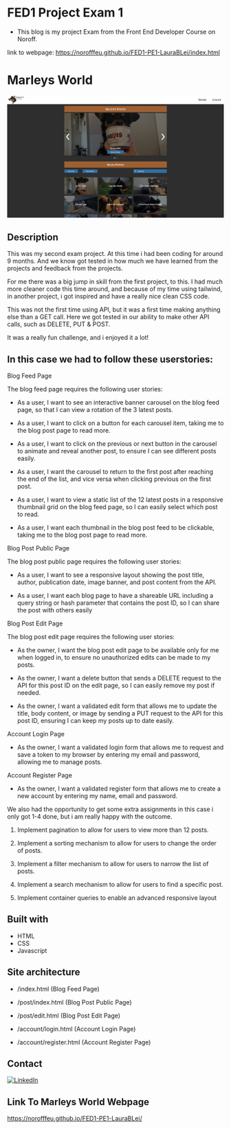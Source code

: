 # FED1 Project Exam 1

- This blog is my project Exam from the Front End Developer Course on Noroff.

link to webpage: https://norofffeu.github.io/FED1-PE1-LauraBLei/index.html


# Marleys World

![image](https://github.com/NoroffFEU/FED1-PE1-LauraBLei/blob/main/public/marleysWorld.png)

## Description

This was my second exam project. At this time i had been coding for around 9 months. And we know got tested in how much we have learned from the projects and feedback from the projects. 

For me there was a big jump in skill from the first project, to this. I had much more cleaner code this time around, and because of my time using tailwind, in another project, i got inspired and have a really nice clean CSS code.

This was not the first time using API, but it was a first time making anything else than a GET call. Here we got tested in our ability to make other API calls, such as DELETE, PUT & POST.

It was a really fun challenge, and i enjoyed it a lot! 

In this case we had to follow these userstories: 
---

Blog Feed Page

The blog feed page requires the following user stories:

- As a user, I want to see an interactive banner carousel on the blog feed page, so that I can view a rotation of the 3 latest posts.

- As a user, I want to click on a button for each carousel item, taking me to the blog post page to read more.

- As a user, I want to click on the previous or next button in the carousel to animate and reveal another post, to ensure I can see different posts easily.

- As a user, I want the carousel to return to the first post after reaching the end of the list, and vice versa when clicking previous on the first post.

- As a user, I want to view a static list of the 12 latest posts in a responsive thumbnail grid on the blog feed page, so I can easily select which post to read.

- As a user, I want each thumbnail in the blog post feed to be clickable, taking me to the blog post page to read more.

Blog Post Public Page

The blog post public page requires the following user stories:

- As a user, I want to see a responsive layout showing the post title, author, publication date, image banner, and post content from the API.

- As a user, I want each blog page to have a shareable URL including a query string or hash parameter that contains the post ID, so I can share the post with others easily

Blog Post Edit Page

The blog post edit page requires the following user stories:

- As the owner, I want the blog post edit page to be available only for me when logged in, to ensure no unauthorized edits can be made to my posts.

- As the owner, I want a delete button that sends a DELETE request to the API for this post ID on the edit page, so I can easily remove my post if needed.

- As the owner, I want a validated edit form that allows me to update the title, body content, or image by sending a PUT request to the API for this post ID, ensuring I can keep my posts up to date easily.

Account Login Page

- As the owner, I want a validated login form that allows me to request and save a token to my browser by entering my email and password, allowing me to manage posts.

Account Register Page

- As the owner, I want a validated register form that allows me to create a new account by entering my name, email and password.


We also had the opportunity to get some extra assignments in this case i only got 1-4 done, but i am really happy with the outcome. 

1. Implement pagination to allow for users to view more than 12 posts.

2. Implement a sorting mechanism to allow for users to change the order of posts.

3. Implement a filter mechanism to allow for users to narrow the list of posts.

4. Implement a search mechanism to allow for users to find a specific post.

5. Implement container queries to enable an advanced responsive layout


## Built with

- HTML
- CSS
- Javascript

## Site architecture

- /index.html (Blog Feed Page)

- /post/index.html (Blog Post Public Page)

- /post/edit.html (Blog Post Edit Page)

- /account/login.html (Account Login Page)

- /account/register.html (Account Register Page)


## Contact 

[![LinkedIn](https://img.shields.io/badge/LinkedIn-0077B5?style=for-the-badge&logo=linkedin&logoColor=white)](https://www.linkedin.com/in/laura-lei-860190268/)

## Link To Marleys World Webpage

https://norofffeu.github.io/FED1-PE1-LauraBLei/
